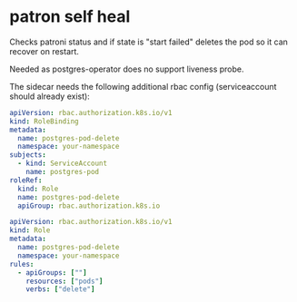 # patron self heal

Checks patroni status and if state is "start failed" deletes the pod so it can recover on restart. 

Needed as postgres-operator does no support liveness probe.

The sidecar needs the following additional rbac config (serviceaccount should already exist):

```yaml
apiVersion: rbac.authorization.k8s.io/v1
kind: RoleBinding
metadata:
  name: postgres-pod-delete
  namespace: your-namespace
subjects:
  - kind: ServiceAccount
    name: postgres-pod
roleRef:
  kind: Role
  name: postgres-pod-delete
  apiGroup: rbac.authorization.k8s.io
```

```yaml
apiVersion: rbac.authorization.k8s.io/v1
kind: Role
metadata:
  name: postgres-pod-delete
  namespace: your-namespace
rules:
  - apiGroups: [""]
    resources: ["pods"]
    verbs: ["delete"]
```
